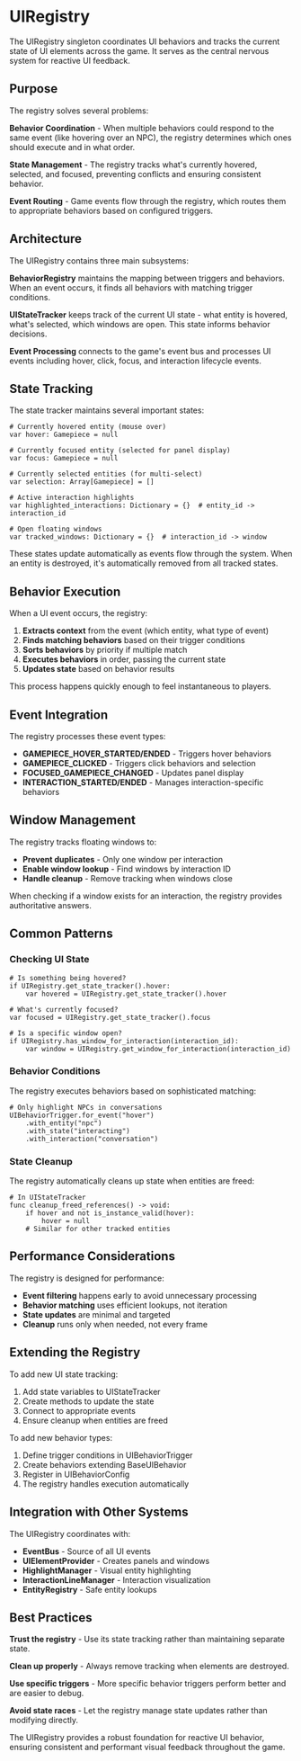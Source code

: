 # UIRegistry

The UIRegistry singleton coordinates UI behaviors and tracks the current state of UI elements across the game. It serves as the central nervous system for reactive UI feedback.

## Purpose

The registry solves several problems:

**Behavior Coordination** - When multiple behaviors could respond to the same event (like hovering over an NPC), the registry determines which ones should execute and in what order.

**State Management** - The registry tracks what's currently hovered, selected, and focused, preventing conflicts and ensuring consistent behavior.

**Event Routing** - Game events flow through the registry, which routes them to appropriate behaviors based on configured triggers.

## Architecture

The UIRegistry contains three main subsystems:

**BehaviorRegistry** maintains the mapping between triggers and behaviors. When an event occurs, it finds all behaviors with matching trigger conditions.

**UIStateTracker** keeps track of the current UI state - what entity is hovered, what's selected, which windows are open. This state informs behavior decisions.

**Event Processing** connects to the game's event bus and processes UI events including hover, click, focus, and interaction lifecycle events.

## State Tracking

The state tracker maintains several important states:

```gdscript
# Currently hovered entity (mouse over)
var hover: Gamepiece = null

# Currently focused entity (selected for panel display)  
var focus: Gamepiece = null

# Currently selected entities (for multi-select)
var selection: Array[Gamepiece] = []

# Active interaction highlights
var highlighted_interactions: Dictionary = {}  # entity_id -> interaction_id

# Open floating windows
var tracked_windows: Dictionary = {}  # interaction_id -> window
```

These states update automatically as events flow through the system. When an entity is destroyed, it's automatically removed from all tracked states.

## Behavior Execution

When a UI event occurs, the registry:

1. **Extracts context** from the event (which entity, what type of event)
2. **Finds matching behaviors** based on their trigger conditions  
3. **Sorts behaviors** by priority if multiple match
4. **Executes behaviors** in order, passing the current state
5. **Updates state** based on behavior results

This process happens quickly enough to feel instantaneous to players.

## Event Integration

The registry processes these event types:

- **GAMEPIECE_HOVER_STARTED/ENDED** - Triggers hover behaviors
- **GAMEPIECE_CLICKED** - Triggers click behaviors and selection
- **FOCUSED_GAMEPIECE_CHANGED** - Updates panel display
- **INTERACTION_STARTED/ENDED** - Manages interaction-specific behaviors

## Window Management

The registry tracks floating windows to:

- **Prevent duplicates** - Only one window per interaction
- **Enable window lookup** - Find windows by interaction ID
- **Handle cleanup** - Remove tracking when windows close

When checking if a window exists for an interaction, the registry provides authoritative answers.

## Common Patterns

### Checking UI State

```gdscript
# Is something being hovered?
if UIRegistry.get_state_tracker().hover:
    var hovered = UIRegistry.get_state_tracker().hover
    
# What's currently focused?
var focused = UIRegistry.get_state_tracker().focus

# Is a specific window open?
if UIRegistry.has_window_for_interaction(interaction_id):
    var window = UIRegistry.get_window_for_interaction(interaction_id)
```

### Behavior Conditions

The registry executes behaviors based on sophisticated matching:

```gdscript
# Only highlight NPCs in conversations
UIBehaviorTrigger.for_event("hover")
    .with_entity("npc")
    .with_state("interacting")
    .with_interaction("conversation")
```

### State Cleanup

The registry automatically cleans up state when entities are freed:

```gdscript
# In UIStateTracker
func cleanup_freed_references() -> void:
    if hover and not is_instance_valid(hover):
        hover = null
    # Similar for other tracked entities
```

## Performance Considerations

The registry is designed for performance:

- **Event filtering** happens early to avoid unnecessary processing
- **Behavior matching** uses efficient lookups, not iteration
- **State updates** are minimal and targeted
- **Cleanup** runs only when needed, not every frame

## Extending the Registry

To add new UI state tracking:

1. Add state variables to UIStateTracker
2. Create methods to update the state
3. Connect to appropriate events
4. Ensure cleanup when entities are freed

To add new behavior types:

1. Define trigger conditions in UIBehaviorTrigger
2. Create behaviors extending BaseUIBehavior
3. Register in UIBehaviorConfig
4. The registry handles execution automatically

## Integration with Other Systems

The UIRegistry coordinates with:

- **EventBus** - Source of all UI events
- **UIElementProvider** - Creates panels and windows
- **HighlightManager** - Visual entity highlighting
- **InteractionLineManager** - Interaction visualization
- **EntityRegistry** - Safe entity lookups

## Best Practices

**Trust the registry** - Use its state tracking rather than maintaining separate state.

**Clean up properly** - Always remove tracking when elements are destroyed.

**Use specific triggers** - More specific behavior triggers perform better and are easier to debug.

**Avoid state races** - Let the registry manage state updates rather than modifying directly.

The UIRegistry provides a robust foundation for reactive UI behavior, ensuring consistent and performant visual feedback throughout the game.